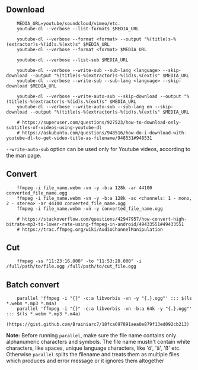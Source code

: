 ## Download

        MEDIA_URL=youtube/soundcloud/vimeo/etc.
        youtube-dl --verbose --list-formats $MEDIA_URL
        
        youtube-dl --verbose --format <format> --output "%(title)s-%(extractor)s-%(id)s.%(ext)s" $MEDIA_URL
        youtube-dl --verbose --format <format> $MEDIA_URL
        
        youtube-dl --verbose --list-sub $MEDIA_URL
        
        youtube-dl --verbose --write-sub --sub-lang <language> --skip-download --output "%(title)s-%(extractor)s-%(id)s.%(ext)s" $MEDIA_URL
        youtube-dl --verbose --write-sub --sub-lang <language> --skip-download $MEDIA_URL
        
        youtube-dl --verbose --write-auto-sub --skip-download --output "%(title)s-%(extractor)s-%(id)s.%(ext)s" $MEDIA_URL
        youtube-dl --verbose --write-auto-sub --sub-lang en --skip-download --output "%(title)s-%(extractor)s-%(id)s.%(ext)s" $MEDIA_URL
        
        # https://superuser.com/questions/927523/how-to-download-only-subtitles-of-videos-using-youtube-dl
        # https://askubuntu.com/questions/948516/how-do-i-download-with-youtube-dl-to-get-video-title-as-filename/948531#948531
        
`--write-auto-sub` option can be used only for Youtube videos, according to the man page.


## Convert

        ffmpeg -i file_name.webm -vn -y -b:a 128k -ar 44100 converted_file_name.ogg
        ffmpeg -i file_name.webm -vn -y -b:a 128k -ac <channels: 1 - mono, 2 - stereo> -ar 44100 converted_file_name.ogg
        ffmpeg -i file_name.webm -vn -y converted_file_name.ogg
        
        # https://stackoverflow.com/questions/42947957/how-convert-high-bitrate-mp3-to-lower-rate-using-ffmpeg-in-android/49433551#49433551
        # https://trac.ffmpeg.org/wiki/AudioChannelManipulation

## Cut

        ffmpeg -ss "11:23:16.000" -to "11:53:28.000" -i /full/path/to/file.ogg /full/path/to/cut_file.ogg

## Batch convert

        parallel 'ffmpeg -i "{}" -c:a libvorbis -vn -y "{.}.ogg"' ::: $(ls *.webm *.mp3 *.m4a)
        parallel 'ffmpeg -i "{}" -c:a libvorbis -vn -b:a 64k -y "{.}.ogg"' ::: $(ls *.webm *.mp3 *.m4a)
        (https://gist.github.com/Brainiarc7/18fca697891aea0e879f13ed092cb213)

**Note:** Before running `parallel`, make sure the file name contains only alphanumeric characters and symbols.
The file name mustn't contain white characters, like spaces, unique language characters, like 'ö', 'ä', 'ß' etc.
Otherwise `parallel` splits the filename and treats them as multiple files which produces and error message 
or it ignores them altogether
